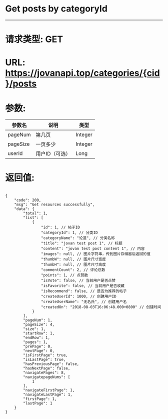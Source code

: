 # Get posts by categoryId
---
# 请求类型: GET
# URL: https://jovanapi.top/categories/{cid}/posts
# 参数:
参数名 | 说明                   | 类型
----- |----------------------- | ----
pageNum | 第几页   | Integer
pageSize  | 一页多少        | Integer
userId   | 用户ID（可选） | Long
# 返回值:
<pre><code>
{
    "code": 200,
    "msg": "Get resources successfully",
    "data": {
        "total": 1,
        "list": [
            {
                "id": 1, // 帖子ID
                "categoryId": 1, // 分类ID
                "categoryName": "论道", // 分类名称
                "title": "jovan test post 1", // 标题
                "content": "jovan test post content 1", // 内容
                "images": null, // 图片字符串，传到图片存储器后返回的值
                "thumbW": null, // 图片尺寸宽度
                "thumbH": null, // 图片尺寸高度
                "commentCount": 2, // 评论总数
                "points": 1, // 点赞数
                "isVote": false, // 当前用户是否点赞
                "isFavorite": false, // 当前用户是否收藏
                "isRecommend": false, // 是否为推荐的帖子
                "createUserId": 1000, // 创建用户ID
                "createUserName": "无名氏", // 创建用户名
                "createdOn": "2018-08-03T16:06:48.000+0800" // 创建时间
            }
        ],
        "pageNum": 1,
        "pageSize": 4,
        "size": 1,
        "startRow": 1,
        "endRow": 1,
        "pages": 1,
        "prePage": 0,
        "nextPage": 0,
        "isFirstPage": true,
        "isLastPage": true,
        "hasPreviousPage": false,
        "hasNextPage": false,
        "navigatePages": 8,
        "navigatepageNums": [
            1
        ],
        "navigateFirstPage": 1,
        "navigateLastPage": 1,
        "firstPage": 1,
        "lastPage": 1
    }
}
</code></pre>

